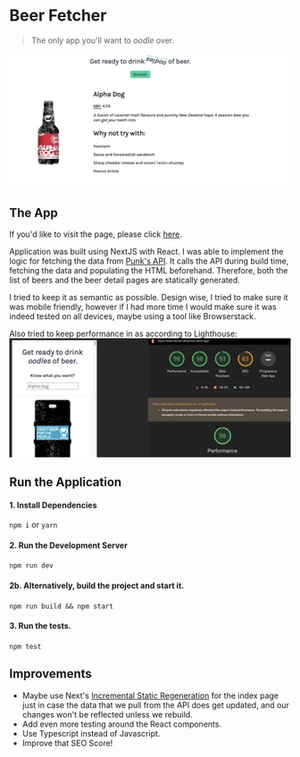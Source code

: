 # Beer Fetcher

> The only app you'll want to <em>oodle</em> over.

![Beer App](assets/app.jpeg)

## The App

If you'd like to visit the page, please click [here](https://beer-fetcher-akharouk.vercel.app/).

Application was built using NextJS with React. I was able to implement the logic for fetching the data from [Punk's API](https://api.punkapi.com/v2/beers). It calls the API during build time, fetching the data and populating the HTML beforehand. Therefore, both the list of beers and the beer detail pages are statically generated.

I tried to keep it as semantic as possible. Design wise, I tried to make sure it was mobile friendly, however if I had more time I would make sure it was indeed tested on all devices, maybe using a tool like Browserstack.

Also tried to keep performance in as according to Lighthouse:
![Lighthouse Scores](assets/lighthouse.jpeg)

## Run the Application

#### 1. Install Dependencies

`npm i` or `yarn`

#### 2. Run the Development Server

`npm run dev`

#### 2b. Alternatively, build the project and start it.

`npm run build && npm start`

#### 3. Run the tests.

`npm test`

## Improvements

- Maybe use Next's [Incremental Static Regeneration](https://nextjs.org/docs/basic-features/data-fetching#incremental-static-regeneration) for the index page just in case the data that we pull from the API does get updated, and our changes won't be reflected unless we rebuild.
- Add even more testing around the React components.
- Use Typescript instead of Javascript.
- Improve that SEO Score!
